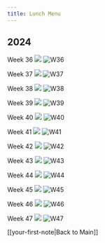 ```yaml
---
title: Lunch Menu
---
```


## 2024

Week 36
<img src="{{ site.baseurl }}/assets/img/2024/lunch-24-w36.webp"/>
![W36](lunch-24-w36.webp)

Week 37
<img src="{{ site.baseurl }}/assets/img/2024/lunch-24-w37.webp"/>
![W37](lunch-24-w37.webp)

Week 38
<img src="{{ site.baseurl }}/assets/img/2024/lunch-24-w38.jpg"/>
![W38](lunch-24-w38.jpg)

Week 39
<img src="{{ site.baseurl }}/assets/img/2024/lunch-24-w39.webp"/>
![W39](lunch-24-w39.webp)

Week 40
<img src="{{ site.baseurl }}/assets/img/2024/lunch-24-w40.webp"/>
![W40](lunch-24-w40.webp)

Week 41
<img src="{{ site.baseurl }}/assets/img/2024/lunch-24-w41.png"/>
![W41](lunch-24-w41.png)

Week 42
<img src="{{ site.baseurl }}/assets/img/2024/lunch-24-w42.webp"/>
![W42](lunch-24-w42.webp)

Week 43
<img src="{{ site.baseurl }}/assets/img/2024/lunch-24-w43.webp"/>
![W43](lunch-24-w43.webp)

Week 44
<img src="{{ site.baseurl }}/assets/img/2024/lunch-24-w44.webp"/>
![W44](lunch-24-w44.webp)

Week 45
<img src="{{ site.baseurl }}/assets/img/2024/lunch-24-w45.jfif"/>
![W45](lunch-24-w45.jfif)

Week 46
<img src="{{ site.baseurl }}/assets/img/2024/lunch-24-w46.webp"/>
![W46](lunch-24-w46.webp)

Week 47
<img src="{{ site.baseurl }}/assets/img/2024/lunch-24-w47.webp"/>
![W47](lunch-24-w47.webp)

[[your-first-note|Back to Main]]

